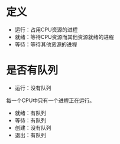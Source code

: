 # 定义

+ 运行：占用CPU资源的进程
+ 就绪：等待CPU资源而其他资源就绪的进程
+ 等待：等待其他资源的进程

# 是否有队列

+ 运行：没有队列

每一个CPU中只有一个进程正在运行。

+ 就绪：有队列
+ 等待：有队列
+ 创建：没有队列
+ 退出：有队列